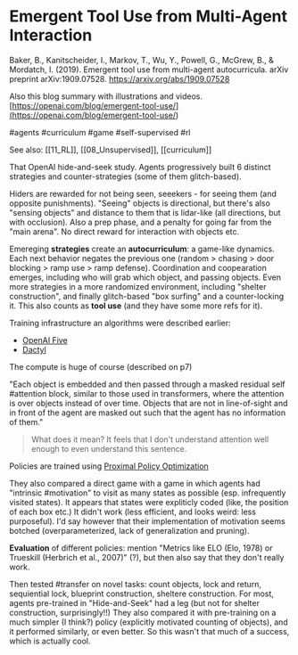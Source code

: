 # Emergent Tool Use from Multi-Agent Interaction

Baker, B., Kanitscheider, I., Markov, T., Wu, Y., Powell, G., McGrew, B., & Mordatch, I. (2019). Emergent tool use from multi-agent autocurricula. arXiv preprint arXiv:1909.07528.
https://arxiv.org/abs/1909.07528

Also this blog summary with illustrations and videos.
[https://openai.com/blog/emergent-tool-use/](<https://openai.com/blog/emergent-tool-use/>)

#agents #curriculum #game #self-supervised #rl


See also: [[11_RL]], [[08_Unsupervised]], [[curriculum]]

That OpenAI hide-and-seek study. Agents progressively built 6 distinct strategies and counter-strategies (some of them glitch-based).

Hiders are rewarded for not being seen, seeekers - for seeing them (and opposite punishments). "Seeing" objects is directional, but there's also "sensing objects" and distance to them that is lidar-like (all directions, but with occlusion). Also a prep phase, and a penalty for going far from the "main arena". No direct reward for interaction with objects etc.

Emereging **strategies** create an **autocurriculum**: a game-like dynamics. Each next behavior negates the previous one (random > chasing > door blocking > ramp use > ramp defense). Coordination and coopearation emerges, including who will grab which object, and passing objects. Even more strategies in a more randomized environment, including "shelter construction", and finally glitch-based "box surfing" and a counter-locking it. This also counts as **tool use** (and they have some more refs for it).

Training infrastructure an algorithms were described earlier:
* [OpenAI Five](https://openai.com/blog/openai-five/)
* [Dactyl](https://openai.com/blog/learning-dexterity)

The compute is huge of course (described on p7)

"Each object is embedded and then passed through a masked residual self #attention block, similar to those used in transformers, where the attention is over objects instead of over time. Objects that are not in line-of-sight and in front of the agent are masked out such that the agent has no information of them."

> What does it mean? It feels that I don't understand attention well enough to even understand this sentence.

Policies are trained using [Proximal Policy Optimization](https://openai.com/blog/openai-baselines-ppo/)

They also compared a direct game with a game in which agents had "intrinsic #motivation" to visit as many states as possible (esp. infrequently visited states). It appears that states were expliticly coded (like, the position of each box etc.) It didn't work (less efficient, and looks weird: less purposeful). I'd say however that their implementation of motivation seems botched (overparameterized, lack of generalization and pruning).

**Evaluation** of different policies: mention "Metrics like ELO (Elo, 1978) or Trueskill (Herbrich et al., 2007)" (?), but then also say that they don't really work.

Then tested #transfer on novel tasks: count objects, lock and return, sequiential lock, blueprint construction, sheltere construction. For most, agents pre-trained in "Hide-and-Seek" had  a leg (but not for shelter construction, surprisingly!!) They also compared it with pre-training on a much simpler (I think?) policy (explicitly motivated counting of objects), and it performed similarly, or even better. So this wasn't that much of a success, which is actually cool.
